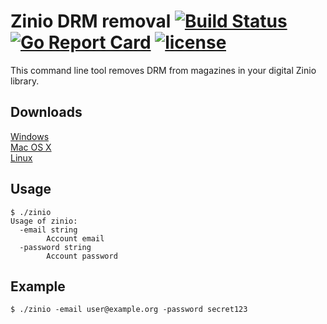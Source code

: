 # Zinio DRM removal [![Build Status](https://travis-ci.org/Metalnem/zinio.svg?branch=master)](https://travis-ci.org/Metalnem/zinio) [![Go Report Card](https://goreportcard.com/badge/github.com/metalnem/zinio)](https://goreportcard.com/report/github.com/metalnem/zinio) [![license](https://img.shields.io/badge/license-MIT-blue.svg?style=flat)](https://raw.githubusercontent.com/metalnem/zinio/master/LICENSE)

This command line tool removes DRM from magazines in your digital Zinio library.

## Downloads

[Windows](https://github.com/Metalnem/zinio/releases/download/v1.0.0/zinio-win64-1.0.0.zip)  
[Mac OS X](https://github.com/Metalnem/zinio/releases/download/v1.0.0/zinio-darwin64-1.0.0.zip)  
[Linux](https://github.com/Metalnem/zinio/releases/download/v1.0.0/zinio-linux64-1.0.0.zip)


## Usage

```
$ ./zinio
Usage of zinio:
  -email string
    	Account email
  -password string
    	Account password
```

## Example

```
$ ./zinio -email user@example.org -password secret123 
```
